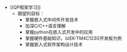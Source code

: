 - [[QP框架学习]]
	- 期望的目标：
		- 掌握嵌入式中间件开发技术
		- 加深C/C++语言理解
		- 掌握python在嵌入式开发中的应用
		- 掌握硬件基础知识，以EK-TM4C123G开发板为例
		- 掌握嵌入式软件架构设计技术